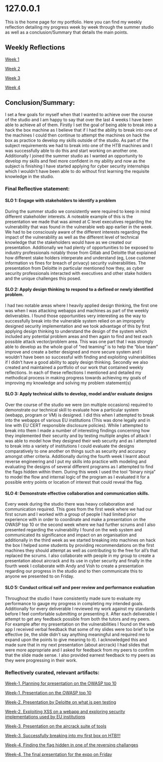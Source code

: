 # 127.0.0.1

This is the home page for my portfolio. Here you can find my weekly reflection detailing my progress week by week through the summer studio as well as a conclusion/Summary that details the main points.

## Weekly Reflections

[Week 1](./Week-1.md)

[Week 2](./Week-2.md)

[Week 3](./Week-3.md)

[Week 4](./week-4.md)

## Conclusion/Summary:
I set a few goals for myself when that I wanted to achieve over the course of the studio and I am happy to say that over the last 4 weeks I have been able to achieve all of them. Firstly I set the goal of being able to break into a hack the box machine as I believe that if I had the ability to break into one of the machines I could then continue to attempt the machines on hack the box as practice to develop my skills outside of the studio. As part of the subject requirements we had to break into one of the HTB machines and I was successfully able to do this and start working on another one. Additionally I joined the summer studio as I wanted an opportunity to develop my skills and feel more confident in my ability and now as the subject is finishing I have started applying for cyber security internships which I wouldn’t have been able to do without first learning the requisite knowledge in the studio. 

### Final Reflective statement:

#### SLO 1: Engage with stakeholders to identify a problem
During the summer studio we consistently were required to keep in mind different stakeholder interests. A noteable example of this is the presentation we made that was aimed at C level executives regarding the vulnerability that was found in the vulnerable web app earlier in the week. We had to be consciously aware of the different interests regarding the impact of the vulnerability as well as the different level of technical knowledge that the stakeholders would have as we created our presentation. Additionally we had plenty of opportunities to be exposed to industry professionals notably those from Gitlab and Deloitte that explained how different stake holders interperate and understand (eg, Lose customer information vs fines for breach of privacy) security vulnerabilities. The presentation from Deloitte in particular mentioned how they, as cyber security professionals interacted with executives and other stake holders and the unique challenges this posed. 

#### SLO 2: Apply design thinking to respond to a defined or newly identified problem.
I had two notable areas where I heavily applied design thinking, the first one was when I was attacking webapps and machines as part of the weekly deliverables. I found those opportunities very interesting as the way to successfully break into the vulnerable system relied on an improperly designed security implementation and we took advantage of this by first applying design thinking to understand the design of the system which included any potential problem areas and then again to find and test each possible attack vector/problem area. This was one part that I was strongly able to develop as the whole goal of “red teaming” is to help the “blue team” improve and create a better designed and more secure system and I wouldn’t have been so successful with finding and exploiting vulnerabilities if I didn’t have a good ability to apply design thinking. Secondly we also created and maintained a portfolio of our work that contained weekly reflections. In each of these reflections I mentioned and detailed my methodical process in making progress towards achieving my goals of improving my knowledge and solving my problem statement(s)

#### SLO 3: Apply technical skills to develop, model and/or evaluate designs 
Over the course of the studio we were (on multiple occasions) required to demonstrate our technical skill to evaluate how a particular system (webapp, program or VM) is designed. I did this when I attempted to break into the webapps of various EU institutions (This was done legally and in line with EU CERT responsible disclosure policies). While I attempted to break into them I made a number of interesting findings concerning how they implemented their security and by testing multiple angles of attack I was able to model how they designed their web security and as I attempted to break into a variety of institutions I could evaluate the designs comparatively to one another on things such as security and accuracy amongst other criteria. Additionally during the fourth week I learnt about reverse engineering and I put my skills into practice with modeling and evaluating the designs of several different programs as I attempted to find the flags hidden within them. During this week I used the tool  “binary ninja” to model the flow and internal logic of the program as I evaluated it for a possible entry points or location of interest that could reveal the flag.

#### SLO 4: Demonstrate effective collaboration and communication skills.
Every week during the studio there was heavy collaboration and communication required. This goes from the first week where we had our first scrum and I worked with a group of people I had limited prior experience with in order to coordinate and make a presentation on the OWASP top 10 or the second week where we had further scrums and I also presented regarding the vulnerability I found on the web system and communicated its significance and impact on an organisation and additionally in the third week as we started breaking into machines on hack the box I helped some students by providing recommendations on the first machines they should attempt as well as contributing to the free for all’s that replaced the scrums. I also collaborate with people in my group to create a presentation about aircrack and its use in cyber security and finally in the fourth week I collaborate with Andy and Vish to create a presentation regarding our progress in the studio and to then communicate this to anyone we presented to on Friday. 

#### SLO 5: Conduct critical self and peer review and performance evaluation
Throughout the studio I have consistently made sure to evaluate my performance to gauge my progress in completing my intended goals. Additionally for every deliverable I reviewed my work against my standards before I feel comfortable submitting or presenting it. After each deliverable I attempt to get any feedback possible from both the tutors and my peers. For example after my presentation on the vulnerabilities I found on the web app I received verbal feedback that some of my slides were too brief to be effective (ie, the slide didn’t say anything meaningful and required me to expand upon the points to give meaning to it). I acknowledged this and made sure that in my next presentation (about aircrack) I had slides that were more appropriate and I asked for feedback from my peers to confirm that the slide made sense. I also provided earnest feedback to my peers as they were progressing in their work.

### Reflectively curated, relevant artifacts:

[Week-1, Planning for presentation on the OWASP top 10](./Con-Planning.PNG)

[Week-1, Presentation on the OWASP top 10](./Presentation-Slides.PNG)

[Week-2, Presentation by Deloitte on what is pen testing](./Con-Stake-1.jpg)

[Week-2, Exploiting XSS on a webapp and exploring security implementations used by EU institutions](./week-2-XSS.md)

[Week-3, Presentation on the aircrack suite of tools](./w32.png)

[Week-3, Successfully breaking into my first box on HTB!!!](./con-HTBsolve.PNG)

[Week-4, Finding the flag hidden in one of the reversing challanges](./w4-reverse.png)

[Week-4, The final presentation for the expo on Friday](./W4-Friday.PNG)

